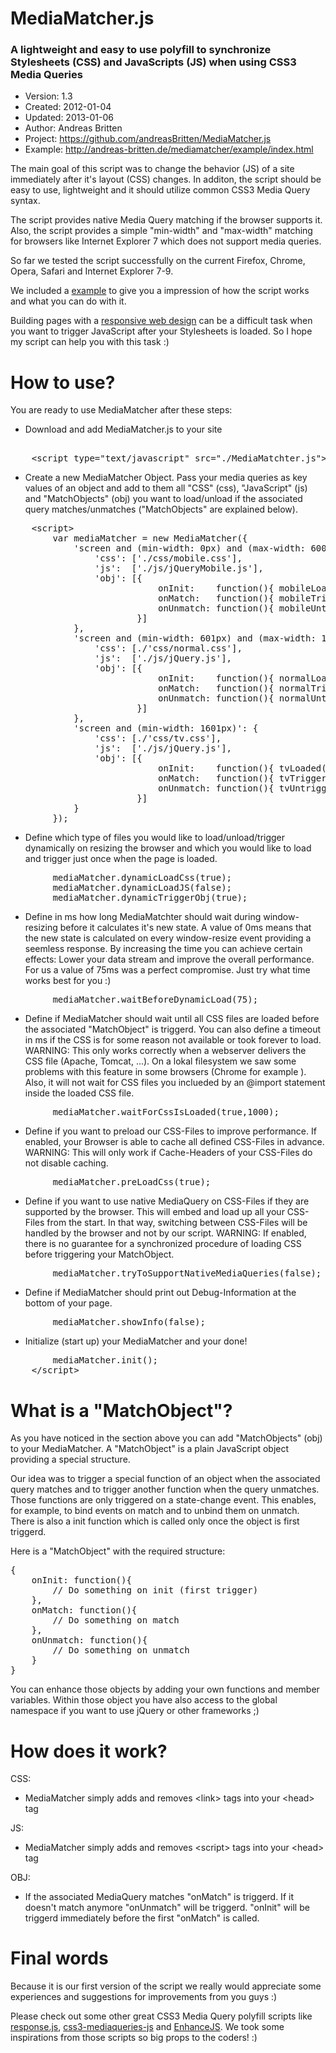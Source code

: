 # MediaMatcher.js
### A lightweight and easy to use polyfill to synchronize Stylesheets (CSS) and JavaScripts (JS) when using CSS3 Media Queries

- Version: 1.3 
- Created: 2012-01-04 
- Updated: 2013-01-06 
- Author: Andreas Britten
- Project: https://github.com/andreasBritten/MediaMatcher.js
- Example: http://andreas-britten.de/mediamatcher/example/index.html

The main goal of this script was to change the behavior (JS) of a site immediately after it's layout (CSS) changes. In additon, the script should be easy to use, lightweight and it should utilize common CSS3 Media Query syntax.

The script provides native Media Query matching if the browser supports it. Also, the script provides a simple "min-width" and "max-width" matching for browsers like Internet Explorer 7 which does not support media queries.

So far we tested the script successfully on the current Firefox, Chrome, Opera, Safari and Internet Explorer 7-9. 

We included a [example](http://andreas-britten.de/mediamatcher/example/index.html) to give you a impression of how the script works and what you can do with it.

Building pages with a [responsive web design](http://www.webdesignshock.com/responsive-web-design/) can be a difficult task when you want to trigger JavaScript after your Stylesheets is loaded. So I hope my script can help you with this task :)

How to use?
======

You are ready to use MediaMatcher after these steps: 

 - Download and add MediaMatcher.js to your site

<pre>	
	&lt;script type="text/javascript" src="./MediaMatchter.js"&gt;&lt;/script&gt;	
</pre>

 - Create a new MediaMatcher Object. Pass your media queries as key values of an object and add to them all "CSS" (css), "JavaScript" (js) and "MatchObjects" (obj) you want to load/unload if the associated query matches/unmatches ("MatchObjects" are explained below).

<pre>
	&lt;script&gt;
		var mediaMatcher = new MediaMatcher({			
			'screen and (min-width: 0px) and (max-width: 600px)': {
				'css': ['./css/mobile.css'],
				'js':  ['./js/jQueryMobile.js'],				
				'obj': [{
							onInit:    function(){ mobileLoaded(); },
							onMatch:   function(){ mobileTriggerd(); },
							onUnmatch: function(){ mobileUntriggerd(); }
						}]				
			},				
			'screen and (min-width: 601px) and (max-width: 1600px)': {
				'css': [./'css/normal.css'],
				'js':  ['./js/jQuery.js'],				
				'obj': [{
							onInit:    function(){ normalLoaded(); },
							onMatch:   function(){ normalTriggerd(); },
							onUnmatch: function(){ normalUntriggerd(); }
						}]				
			},				
			'screen and (min-width: 1601px)': {
				'css': [./'css/tv.css'],
				'js':  ['./js/jQuery.js'],				
				'obj': [{
							onInit:    function(){ tvLoaded(); },
							onMatch:   function(){ tvTriggerd(); },
							onUnmatch: function(){ tvUntriggerd(); }
						}]				
			}
		});
</pre>

 - Define which type of files you would like to load/unload/trigger dynamically on resizing the browser and which you would like to load and trigger just once when the page is loaded.

<pre>
		mediaMatcher.dynamicLoadCss(true);
		mediaMatcher.dynamicLoadJS(false);
		mediaMatcher.dynamicTriggerObj(true);	
</pre>

 - Define in ms how long MediaMatchter should wait during window-resizing before it calculates it's new state. A value of 0ms means that the new state is calculated on every window-resize event providing a seemless response. By increasing the time you can achieve certain effects: Lower your data stream and improve the overall performance. For us a value of 75ms was a perfect compromise. Just try what time works best for you :)

<pre>
		mediaMatcher.waitBeforeDynamicLoad(75);	
</pre>

 - Define if MediaMatcher should wait until all CSS files are loaded before the associated "MatchObject" is triggerd. You can also define a timeout in ms if the CSS is for some reason not available or took forever to load. WARNING: This only works correctly when a webserver delivers the CSS file (Apache, Tomcat, ...). On a lokal filesystem we saw some problems with this feature in some browsers (Chrome for example ). Also, it will not wait for CSS files you inclueded by an @import statement inside the loaded CSS file.

<pre>
		mediaMatcher.waitForCssIsLoaded(true,1000);
</pre>

 - Define if you want to preload our CSS-Files to improve performance. If enabled, your Browser is able to cache all defined CSS-Files in advance. WARNING: This will only work if Cache-Headers of your CSS-Files do not disable caching.
	
<pre>
		mediaMatcher.preLoadCss(true);
</pre>

 - Define if you want to use native MediaQuery on CSS-Files if they are supported by the browser. This will embed and load up all your CSS-Files from the start. In that way, switching between CSS-Files will be handled by the browser and not by our script. WARNING: If enabled, there is no guarantee for a synchronized procedure of loading CSS before triggering your MatchObject.
	
<pre>
		mediaMatcher.tryToSupportNativeMediaQueries(false);
</pre>

 - Define if MediaMatcher should print out Debug-Information at the bottom of your page.

<pre>
		mediaMatcher.showInfo(false);
</pre>	

 - Initialize (start up) your MediaMatcher and your done!

<pre>
		mediaMatcher.init();
	&lt;/script&gt;
</pre>

What is a "MatchObject"?
======

As you have noticed in the section above you can add "MatchObjects" (obj) to your MediaMatcher. A "MatchObject" is a plain JavaScript object providing a special structure. 

Our idea was to trigger a special function of an object when the associated query matches and to trigger another function when the query unmatches. Those functions are only triggered on a state-change event. This enables, for example, to bind events on match and to unbind them on unmatch. There is also a init function which is called only once the object is first triggerd.

Here is a "MatchObject" with the required structure:

<pre>
{
	onInit: function(){
		// Do something on init (first trigger)
	},
	onMatch: function(){
		// Do something on match
	},
	onUnmatch: function(){
		// Do something on unmatch
	}
}
</pre>

You can enhance those objects by adding your own functions and member variables. Within those object you have also access to the global namespace if you want to use jQuery or other frameworks ;)

How does it work?
======

CSS: 
 - MediaMatcher simply adds and removes &lt;link&gt; tags into your &lt;head&gt; tag
 
JS: 
 - MediaMatcher simply adds and removes &lt;script&gt; tags into your &lt;head&gt; tag

OBJ: 
 - If the associated MediaQuery matches "onMatch" is triggerd. If it doesn't match anymore "onUnmatch" will be triggerd. "onInit" will be triggerd immediately before the first "onMatch" is called.

Final words
======

Because it is our first version of the script we really would appreciate some experiences and suggestions for improvements from you guys :)

Please check out some other great CSS3 Media Query polyfill scripts like [response.js](https://github.com/scottjehl/Respond), [css3-mediaqueries-js](http://code.google.com/p/css3-mediaqueries-js/) and [EnhanceJS](http://filamentgroup.com/lab/introducing_enhancejs_smarter_safer_apply_progressive_enhancement/). We took some inspirations from those scripts so big props to the coders! :)